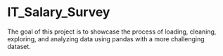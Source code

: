 # IT_Salary_Survey
The goal of this project is to showcase the process of loading, cleaning, exploring, and analyzing data using pandas with a more challenging dataset.
